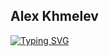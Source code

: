 <h2>Alex Khmelev</h2>
<a href="https://git.io/typing-svg"><img src="https://readme-typing-svg.demolab.com?font=JetBrains+Mono&pause=1000&width=435&lines=JS+developer;6%2B+years+of+experience" alt="Typing SVG" /></a>
<!--
**mdgfox/mdgfox** is a ✨ _special_ ✨ repository because its `README.md` (this file) appears on your GitHub profile.

Here are some ideas to get you started:

- 🔭 I’m currently working on ...
- 🌱 I’m currently learning ...
- 👯 I’m looking to collaborate on ...
- 🤔 I’m looking for help with ...
- 💬 Ask me about ...
- 📫 How to reach me: ...
- 😄 Pronouns: ...
- ⚡ Fun fact: ...
-->
